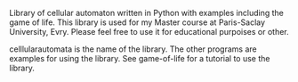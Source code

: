 Library of cellular automaton written in Python with examples including the game of life.
This library is used for my Master course at Paris-Saclay University, Evry.
Please feel free to use it for educational purpoises or other.

celllularautomata is the name of the library. The other programs are examples for using the library.
See game-of-life for a tutorial to use the library.

